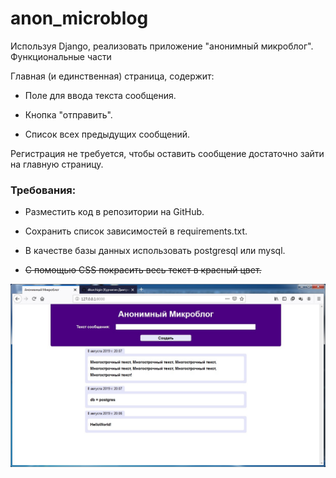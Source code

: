 # anon_microblog

Используя Django, реализовать приложение "анонимный микроблог".
Функциональные части

Главная (и единственная) страница, содержит:

- Поле для ввода текста сообщения.

- Кнопка "отправить".

- Список всех предыдущих сообщений.

Регистрация не требуется, чтобы оставить сообщение достаточно зайти на главную страницу.

### Требования:

- Разместить код в репозитории на GitHub.

- Сохранить список зависимостей в requirements.txt.

- В качестве базы данных использовать postgresql или mysql.

- ~~С помощью CSS покрасить весь текст в красный цвет.~~

![Screenshot](anonymous_microblog/static/img/screen.jpg "Screenshot")